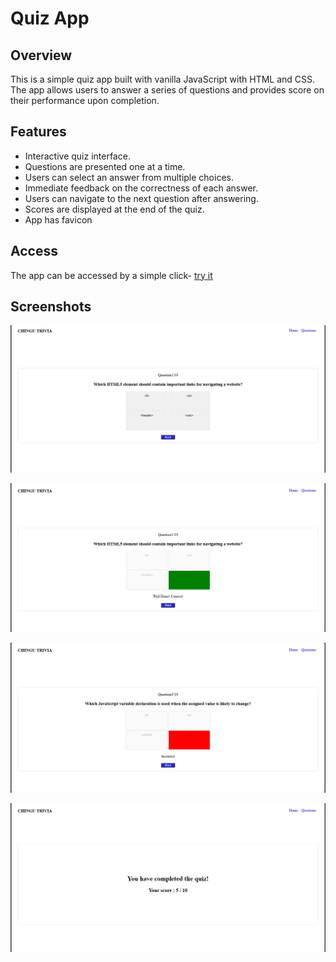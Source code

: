 # Quiz App

## Overview

This is a simple quiz app built with vanilla JavaScript with HTML and CSS. The app allows users to answer a series of questions and provides score on their performance upon completion.

## Features

- Interactive quiz interface.
- Questions are presented one at a time.
- Users can select an answer from multiple choices.
- Immediate feedback on the correctness of each answer.
- Users can navigate to the next question after answering.
- Scores are displayed at the end of the quiz.
- App has favicon

## Access

The app can be accessed by a simple click-
[try it](https://bitscurrent.github.io/quizApp/)

## Screenshots

![Image 1](screenshot/Screenshot1.png)

![Image 2](screenshot/Screenshot2.png)

![Image 3](screenshot/Screenshot3.png)

![Image 4](screenshot/Screenshot4.png)
